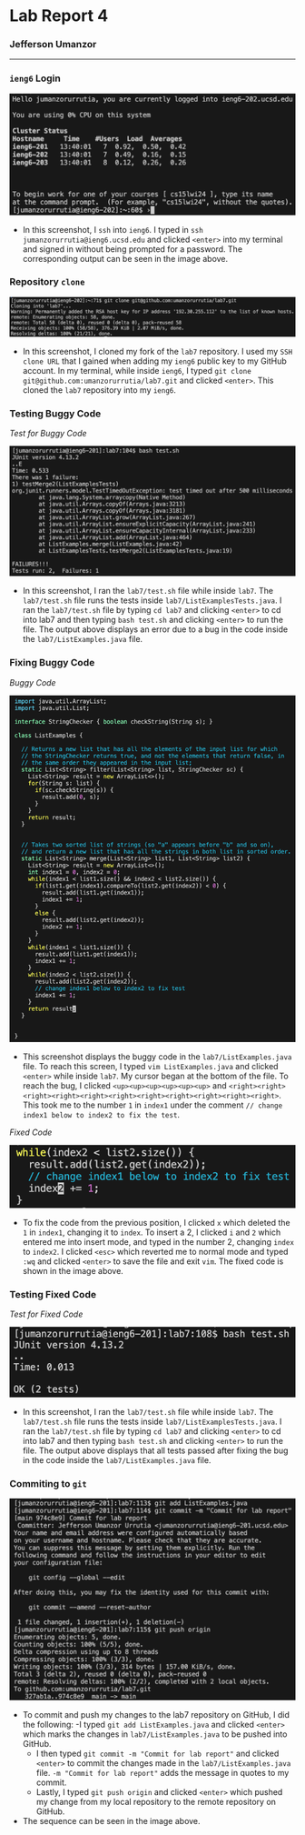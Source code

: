 <!--
  Lab Report 4 for CSE 15L
  Winter 2023 Quarter
-->

# Lab Report 4
### Jefferson Umanzor

---

### `ieng6` Login
![Code](images/ieng6-lab4.png)
- In this screenshot, I `ssh` into `ieng6`. I typed in `ssh jumanzorurrutia@ieng6.ucsd.edu` and clicked `<enter>` into my terminal and signed in without being prompted for a password. The corresponding output can be seen in the image above.

### Repository `clone`
![Code](images/clone-lab4.png)
- In this screenshot, I cloned my fork of the `lab7` repository. I used my `SSH clone URL` that I gained when adding my `ieng6` public key to my GitHub account. In my terminal, while inside `ieng6`, I typed `git clone git@github.com:umanzorurrutia/lab7.git` and clicked `<enter>`. This cloned the `lab7` repository into my `ieng6`.

### Testing Buggy Code
*Test for Buggy Code*

![Code](images/test-fails-lab4.png)
- In this screenshot, I ran the `lab7/test.sh` file while inside `lab7`. The `lab7/test.sh` file runs the tests inside `lab7/ListExamplesTests.java`. I ran the `lab7/test.sh` file by typing `cd lab7` and clicking `<enter>` to cd into lab7 and then typing `bash test.sh` and clicking `<enter>` to run the file. The output above displays an error due to a bug in the code inside the `lab7/ListExamples.java` file.

### Fixing Buggy Code
*Buggy Code*

![Code](images/vim-before-lab4.png)
- This screenshot displays the buggy code in the `lab7/ListExamples.java` file. To reach this screen, I typed `vim ListExamples.java` and clicked `<enter>` while inside `lab7`. My cursor began at the bottom of the file. To reach the bug, I clicked `<up><up><up><up><up><up>` and `<right><right><right><right><right><right><right><right><right><right><right>`. This took me to the number `1` in `index1` under the comment `// change index1 below to index2 to fix the test`.

*Fixed Code*

![Code](images/vim-after-lab4.png)
- To fix the code from the previous position, I clicked `x` which deleted the `1` in `index1`, changing it to `index`. To insert a 2, I clicked `i` and `2` which entered me into insert mode, and typed in the number 2, changing `index` to `index2`. I clicked `<esc>` which reverted me to normal mode and typed `:wq` and clicked `<enter>` to save the file and exit `vim`. The fixed code is shown in the image above.

### Testing Fixed Code
*Test for Fixed Code*

![Code](images/test-passes-lab4.png)
- In this screenshot, I ran the `lab7/test.sh` file while inside `lab7`. The `lab7/test.sh` file runs the tests inside `lab7/ListExamplesTests.java`. I ran the `lab7/test.sh` file by typing `cd lab7` and clicking `<enter>` to cd into lab7 and then typing `bash test.sh` and clicking `<enter>` to run the file. The output above displays that all tests passed after fixing the bug in the code inside the `lab7/ListExamples.java` file.

### Commiting to `git`
![Code](images/git-lab4.png)
- To commit and push my changes to the lab7 repository on GitHub, I did the following:
  -I typed `git add ListExamples.java` and clicked `<enter>` which marks the changes in `lab7/ListExamples.java` to be pushed into GitHub.
  - I then typed `git commit -m "Commit for lab report"` and clicked `<enter>` to commit the changes made in the `lab7/ListExamples.java` file. `-m "Commit for lab report"` adds the message in quotes to my commit.
  - Lastly, I typed `git push origin` and clicked `<enter>` which pushed my change from my local repository to the remote repository on GitHub.
- The sequence can be seen in the image above.
